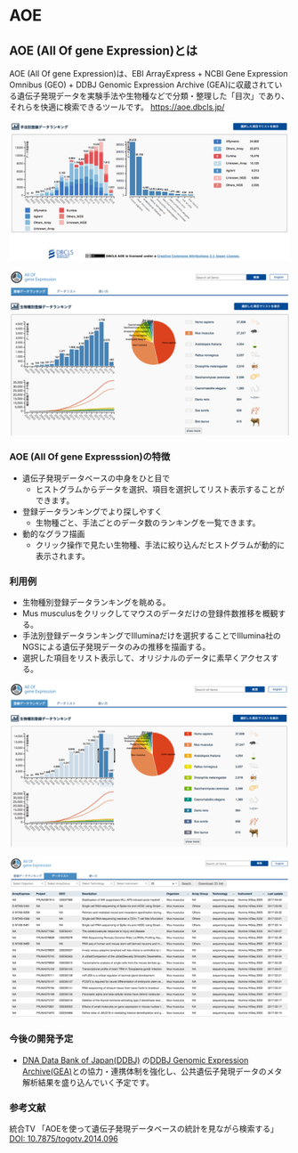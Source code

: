 # AOE

## AOE (All Of gene Expression)とは

AOE (All Of gene Expression)は、EBI ArrayExpress + NCBI Gene Expression Omnibus (GEO) + DDBJ Genomic Expression Archive (GEA)に収蔵されている遺伝子発現データを実験手法や生物種などで分類・整理した「目次」であり、それらを快適に検索できるツールです。 
https://aoe.dbcls.jp/

![Fig-1](https://raw.githubusercontent.com/dbcls/website/master/services/images/DBCLSservices_AOE_jp_fig-1_180524.png)  

![Fig-2](https://raw.githubusercontent.com/dbcls/website/master/services/images/DBCLSservices_AOE_jp_fig-2_180524.png)

### AOE (All Of gene Expresssion)の特徴

* 遺伝子発現データベースの中身をひと目で
  - ヒストグラムからデータを選択、項目を選択してリスト表示することができます。
* 登録データランキングでより探しやすく
  - 生物種ごと、手法ごとのデータ数のランキングを一覧できます。
* 動的なグラフ描画
  - クリック操作で見たい生物種、手法に絞り込んだヒストグラムが動的に表示されます。

### 利用例

* 生物種別登録データランキングを眺める。
* Mus musculusをクリックしてマウスのデータだけの登録件数推移を概観する。
* 手法別登録データランキングでIlluminaだけを選択することでIllumina社のNGSによる遺伝子発現データのみの推移を描画する。
* 選択した項目をリスト表示して、オリジナルのデータに素早くアクセスする。

![Fig-3](https://raw.githubusercontent.com/dbcls/website/master/services/images/DBCLSservices_AOE_jp_fig-3_180524.png)  

![Fig-4](https://raw.githubusercontent.com/dbcls/website/master/services/images/DBCLSservices_AOE_jp_fig-4_180524.png)


### 今後の開発予定

* [DNA Data Bank of Japan(DDBJ)](https://www.ddbj.nig.ac.jp/index.html) の[DDBJ Genomic Expression Archive(GEA)](https://www.ddbj.nig.ac.jp/gea/index.html)との協力・連携体制を強化し、公共遺伝子発現データのメタ解析結果を盛り込んでいく予定です。

### 参考文献
統合TV 「AOEを使って遺伝子発現データベースの統計を見ながら検索する」[DOI: 10.7875/togotv.2014.096](http://doi.org/10.7875/togotv.2014.096)
